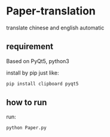 # Paper-translation
translate chinese and english automatic

## requirement
Based on PyQt5, python3

install by pip just like:
```bash
pip install clipboard pyqt5
```

## how to run
run:
```bash
python Paper.py
```
